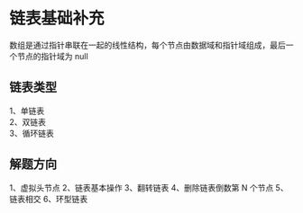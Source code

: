 # 链表基础补充
数组是通过指针串联在一起的线性结构，每个节点由数据域和指针域组成，最后一个节点的指针域为 null

## 链表类型
1、单链表 <br>
2、双链表 <br>
3、循环链表 <br>

## 解题方向
1、虚拟头节点
2、链表基本操作
3、翻转链表
4、删除链表倒数第 N 个节点
5、链表相交
6、环型链表


